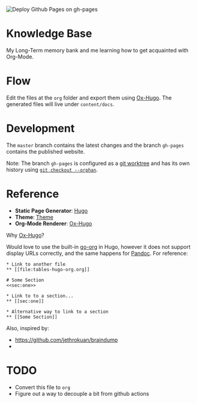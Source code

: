 ![Deploy Github Pages on gh-pages](https://github.com/bphenriques/knowledge-base/workflows/Deploy%20Github%20Pages%20on%20gh-pages/badge.svg)

# Knowledge Base

My Long-Term memory bank and me learning how to get acquainted with Org-Mode.

# Flow

Edit the files at the `org` folder and export them using [Ox-Hugo](https://ox-hugo.scripter.co/). The generated files will live under `content/docs`.

# Development

The `master` branch contains the latest changes and the branch `gh-pages` contains the published website.

Note: The branch `gh-pages` is configured as a [git worktree](https://git-scm.com/docs/git-worktree) and has its own history using [`git checkout --orphan`](https://git-scm.com/docs/git-checkout/#Documentation/git-checkout.txt---orphanltnewbranchgt).

# Reference

* **Static Page Generator**: [Hugo](https://gohugo.io/)
* **Theme**: [Theme](https://github.com/alex-shpak/hugo-book)
* **Org-Mode Renderer**: [Ox-Hugo](https://ox-hugo.scripter.co/)

Why [Ox-Hugo](https://ox-hugo.scripter.co/)?

Would love to use the built-in [go-org](https://github.com/niklasfasching/go-org) in Hugo, however it does not support display URLs correctly, and the same happens for [Pandoc](https://github.com/jgm/pandoc). For reference:
```
* Link to another file
** [[file:tables-hugo-org.org]]

# Some Section
<<sec:one>>

* Link to to a section...
** [[sec:one]]

* Alternative way to link to a section
** [[Some Section]]
```

Also, inspired by:
* https://github.com/jethrokuan/braindump
* 

# TODO

* Convert this file to `org`
* Figure out a way to decouple a bit from github actions
